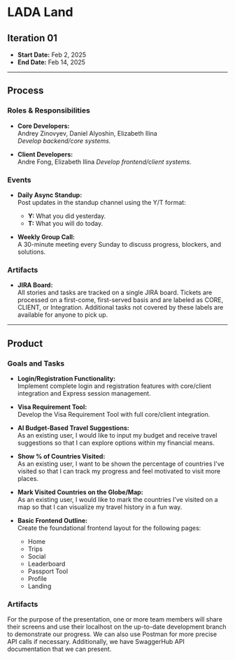 # LADA Land

## Iteration 01

- **Start Date:** Feb 2, 2025
- **End Date:** Feb 14, 2025

---

## Process

### Roles & Responsibilities

- **Core Developers:**  
  Andrey Zinovyev, Daniel Alyoshin, Elizabeth Ilina  
  *Develop backend/core systems.*

- **Client Developers:**  
  Andre Fong, Elizabeth Ilina 
  *Develop frontend/client systems.*

### Events

- **Daily Async Standup:**  
  Post updates in the standup channel using the Y/T format:
  - **Y:** What you did yesterday.
  - **T:** What you will do today.

- **Weekly Group Call:**  
  A 30-minute meeting every Sunday to discuss progress, blockers, and solutions.

### Artifacts

- **JIRA Board:**  
  All stories and tasks are tracked on a single JIRA board. Tickets are processed on a first-come, first-served basis and are labeled as CORE, CLIENT, or Integration. Additional tasks not covered by these labels are available for anyone to pick up.

---

## Product

### Goals and Tasks

- **Login/Registration Functionality:**  
  Implement complete login and registration features with core/client integration and Express session management.

- **Visa Requirement Tool:**  
  Develop the Visa Requirement Tool with full core/client integration.

- **AI Budget-Based Travel Suggestions:**  
  As an existing user, I would like to input my budget and receive travel suggestions so that I can explore options within my financial means.

- **Show % of Countries Visited:**  
  As an existing user, I want to be shown the percentage of countries I've visited so that I can track my progress and feel motivated to visit more places.

- **Mark Visited Countries on the Globe/Map:**  
  As an existing user, I would like to mark the countries I’ve visited on a map so that I can visualize my travel history in a fun way.

- **Basic Frontend Outline:**  
  Create the foundational frontend layout for the following pages:
  - Home
  - Trips
  - Social
  - Leaderboard
  - Passport Tool
  - Profile
  - Landing

### Artifacts

For the purpose of the presentation, one or more team members will share their screens and use their localhost on the up-to-date development branch to demonstrate our progress. We can also use Postman for more precise API calls if necessary. Additionally, we have SwaggerHub API documentation that we can present.
